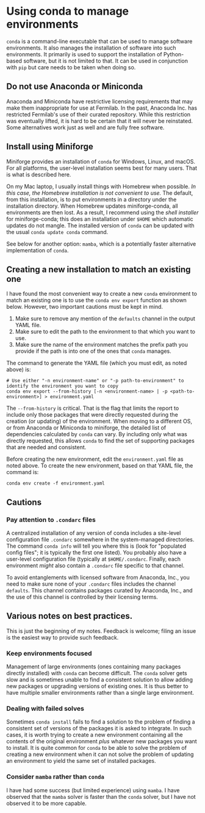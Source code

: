 # Using conda to manage environments

`conda` is a command-line executable that can be used to manage software environments.
It also manages the installation of software into such environments.
It primarily is used to support the installation of Python-based software, but it is not limited to that.
It can be used in conjunction with `pip` but care needs to be taken when doing so.

## Do not use Anaconda or Miniconda

Anaconda and Miniconda have restrictive licensing requirements that may make them inappropriate for use at Fermilab.
In the past, Anaconda Inc. has restricted Fermilab's use of their curated repository.
While this restriction was eventually lifted, it is hard to be certain that it will never be reinstated.
Some alternatives work just as well and are fully free software.

## Install using Miniforge

Miniforge provides an installation of `conda` for Windows, Linux, and macOS.
For all platforms, the user-level installation seems best for many users.
That is what is described here.

On my Mac laptop, I usually install things with Homebrew when possible.
*In this case, the Homebrew installation is not convenient to use.*
The default, from this installation, is to put environments in a directory under the installation directory.
When Homebrew updates miniforge-conda, all environments are then lost.
As a result, I recommend using the *shell installer* for miniforge-conda; this does an installation under `$HOME` which automatic updates do not mangle.
The installed version of `conda` can be updated with the usual `conda update conda` command.

See below for another option: `mamba`, which is a potentially faster alternative implementation of `conda`.

## Creating a new installation to match an existing one

I have found the most convenient way to create a new `conda` environment to match an existing one is to use the `conda env export` function as shown below.
However, two important cautions must be kept in mind.

1. Make sure to remove any mention of the `defaults` channel in the output YAML file.
2. Make sure to edit the path to the environment to that which you want to use.
3. Make sure the name of the environment matches the prefix path you provide if the path is into one of the ones that `conda` manages.

The command to generate the YAML file (which you must edit, as noted above) is:

    # Use either "-n environment-name" or "-p path-to-environment" to identify the environment you want to copy
    conda env export --from-history [-n <environment-name> | -p <path-to-environment>] > environment.yaml

The `--from-history` is critical.
That is the flag that limits the report to include only those packages that were directly requested during the creation (or updating) of the environment.
When moving to a different OS, or from Anaconda or Miniconda to miniforge, the detailed list of dependencies calculated by `conda` can vary.
By including only what was directly requested, this allows `conda` to find the set of supporting packages that are needed and consistent.

Before creating the new environment, edit the `environment.yaml` file as noted above.
To create the new environment, based on that YAML file, the command is:

    conda env create -f environment.yaml

## Cautions

### Pay attention to `.condarc` files

A centralized installation of any version of conda includes a site-level configuration file `.condarc` somewhere in the system-managed directories.
The command `conda info` will tell you where this is (look for "populated config files"; it is typically the first one listed).
You probably also have a user-level configuration file (typically at `$HOME/.condarc`.
Finally, each environment *might* also contain a `.condarc` file specific to that channel.

To avoid entanglements with licensed software from Anaconda, Inc., you need to make sure none of your `.condarc` files includes the channel `defaults`.
This channel contains packages curated by Anaconda, Inc., and the use of this channel is controlled by their licensing terms.

## Various notes on best practices.

This is just the beginning of my notes. Feedback is welcome; filing an issue is the easiest way to provide such feedback.

### Keep environments focused

Management of large environments (ones containing many packages directly installed) with `conda` can become difficult.
The `conda` solver gets slow and is sometimes unable to find a consistent solution to allow adding new packages or upgrading versions of existing ones.
It is thus better to have multiple smaller environments rather than a single large environment.

### Dealing with failed solves

Sometimes `conda install` fails to find a solution to the problem of finding a consistent set of versions of the packages it is asked to integrate.
In such cases, it is worth trying to create a new environment containing all the contents of the original environment *plus* whatever new packages you want to install.
It is quite common for `conda` to be able to solve the problem of creating a new environment when it can not solve the problem of updating an environment to yield the same set of installed packages.

### Consider `mamba` rather than `conda`

I have had some success (but limited experience) using `mamba`.
I have observed that the `mamba` solver is faster than the `conda` solver, but I have not observed it to be more capable.
